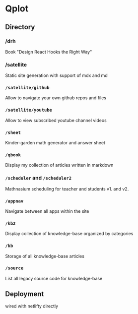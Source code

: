 # Qplot

## Directory

### /drh
Book "Design React Hooks the Right Way"

### /satellite

Static site generation with support of mdx and md

### `/satellite/github`

Allow to navigate your own github repos and files

### `/satellite/youtube`

Allow to view subscribed youtube channel videos

### `/sheet`

Kinder-garden math generator and answer sheet

### `/qbook`

Display my collection of articles written in markdown

### `/scheduler` and `/scheduler2`

Mathnasium scheduling for teacher and students v1. and v2.

### `/appnav`

Navigate between all apps within the site

### `/kb2`

Display collection of knowledge-base organized by categories

### `/kb`

Storage of all knowledge-base articles

### `/source`

List all legacy source code for knowledge-base

## Deployment

wired with netlifty directly
